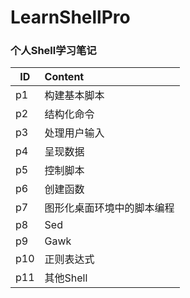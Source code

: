 # LearnShellPro
### 个人Shell学习笔记

ID|Content
--|:--
p1|构建基本脚本
p2|结构化命令
p3|处理用户输入
p4|呈现数据
p5|控制脚本
p6|创建函数
p7|图形化桌面环境中的脚本编程
p8|Sed
p9|Gawk
p10|正则表达式
p11|其他Shell
